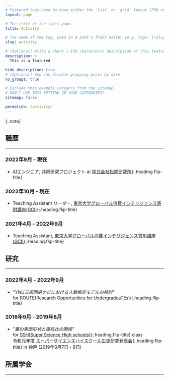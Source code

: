 ```yaml
---
# Featured tags need to have either the `list` or `grid` layout (PRO only).
layout: page

# The title of the tag's page.
title: Activity

# The name of the tag, used in a post's front matter (e.g. tags: [<slug>]).
slug: activity

# (Optional) Write a short (~150 characters) description of this featured tag.
description: >
  This is a featured 

hide_description: true
# (Optional) You can disable grouping posts by date.
no_groups: true

# Exclude this example category from the sitemap.
# DON'T USE THIS SETTING IN YOUR CATEGORIES!
sitemap: false

permalink: /activity/
---
```


{:.note}

## 職歴
----------------------------------------------------------------
### 2022年9月 - 現在
* AIエンジニア, 共同研究プロジェクト at [株式会社松尾研究所]{:.heading.flip-title}

### 2022年10月 - 現在
* Teaching Assistant リーダー, [東京大学グローバル消費インテリジェンス寄附講座(GCI)]{:.heading.flip-title} <!--at [東京大学松尾研究室]{:.heading.flip-title}-->

### 2021年4月 - 2022年9月
* Teaching Assistant, [東京大学グローバル消費インテリジェンス寄附講座(GCI)]{:.heading.flip-title} <!--at [東京大学松尾研究室]{:.heading.flip-title} -->

## 研究
----------------------------------------------------------------
### 2022年4月 - 2022年9月
* *"YNU三密回避ナビにおける人数推定モデルの検討"* <br>
for [ROUTE(Research Opportunities for UndergraduaTEs)]{:.heading.flip-title}

### 2018年9月 - 2019年8月
* *"翼の表面形状と揚抗比の関係"* <br>
for [SSH(Super Science High schools)]{:.heading.flip-title} class <br>
令和元年度 [スーパーサイエンスハイスクール生徒研究発表会]{:.heading.flip-title} in 神戸 (2019年8月7日・8日)

## 所属学会
----------------------------------------------------------------  


[株式会社松尾研究所]: https://matsuo-institute.com/

[東京大学グローバル消費インテリジェンス寄附講座(GCI)]: https://gci.t.u-tokyo.ac.jp/

[東京大学]: https://www.u-tokyo.ac.jp/ja/index.html

[ROUTE(Research Opportunities for UndergraduaTEs)]: http://es-route.ynu.ac.jp/

[SSH(Super Science High schools)]: https://www.jst.go.jp/cpse/ssh/index.html

[スーパーサイエンスハイスクール生徒研究発表会]: https://www.jst.go.jp/cpse/ssh/ssh/public/sshevent.html 

